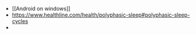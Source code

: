 - [[Android on windows]]
- https://www.healthline.com/health/polyphasic-sleep#polyphasic-sleep-cycles
- 